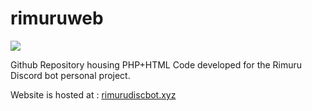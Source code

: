 # rimuruweb

<img src="https://cdn.alchemistcodedb.com/file/bb-acdb/images/PortraitsM/tsp_rimu.png">

Github Repository housing PHP+HTML Code developed for the Rimuru Discord bot personal project.

Website is hosted at : 
[rimurudiscbot.xyz](url)
